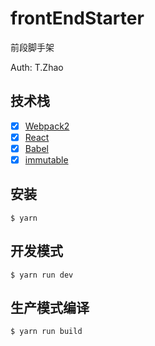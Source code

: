 
# frontEndStarter

前段脚手架

Auth: T.Zhao

## 技术栈

- [x] [Webpack2](https://webpack.github.io)
- [x] [React](https://facebook.github.io/react/)
- [x] [Babel](https://babeljs.io/)
- [x] [immutable](https://facebook.github.io/immutable-js/)

## 安装

```
$ yarn
```

## 开发模式

```
$ yarn run dev
```

## 生产模式编译

```
$ yarn run build
```
